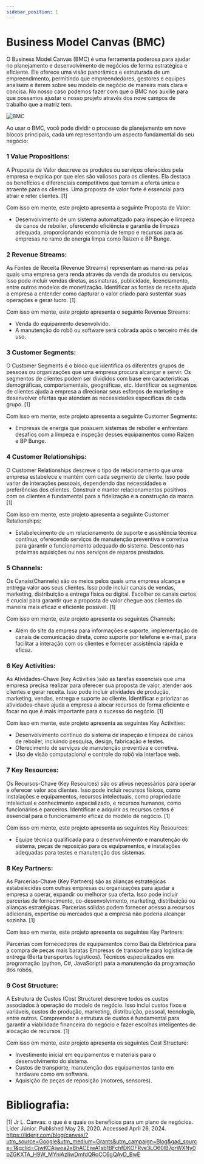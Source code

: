 ```yaml
---
sidebar_position: 1
---
```


# Business Model Canvas (BMC)
O Business Model Canvas (BMC) é uma ferramenta poderosa para ajudar no planejamento e desenvolvimento de negócios de forma estratégica e eficiente. Ele oferece uma visão panorâmica e estruturada de um empreendimento, permitindo que empreendedores, gestores e equipes analisem e iterem sobre seu modelo de negócio de maneira mais clara e concisa.
No nosso caso podemos fazer com que o BMC nos auxilie para que possamos ajustar o nosso projeto através dos nove campos de trabalho que a matriz tem.

![BMC](/img/sprint_1/BMC.png "Business Model Canvas")

Ao usar o BMC, você pode dividir o processo de planejamento em nove blocos principais, cada um representando um aspecto fundamental do seu negócio:

### 1 Value Propositions: 
A Proposta de Valor descreve os produtos ou serviços oferecidos pela empresa e explica por que eles são valiosos para os clientes. Ela destaca os benefícios e diferenciais competitivos que tornam a oferta única e atraente para os clientes. Uma proposta de valor forte é essencial para atrair e reter clientes. [1]

Com isso em mente, este projeto apresenta a seguinte Proposta de Valor:

- Desenvolvimento de um sistema automatizado para inspeção e limpeza de canos de reboiler, oferecendo eficiência e garantia de limpeza adequada, proporcionando economia de tempo e recursos para as empresas no ramo de energia limpa como Raízen e BP Bunge.

### 2 Revenue Streams: 
As Fontes de Receita (Revenue Streams) representam as maneiras pelas quais uma empresa gera renda através da venda de produtos ou serviços. Isso pode incluir vendas diretas, assinaturas, publicidade, licenciamento, entre outros modelos de monetização. Identificar as fontes de receita ajuda a empresa a entender como capturar o valor criado para sustentar suas operações e gerar lucro. [1]

Com isso em mente, este projeto apresenta o seguinte Revenue Streams:

- Venda do equipamento desenvolvido.
- A manutenção do robô ou software será cobrada após o terceiro mês de uso.

### 3 Customer Segments:
O Customer Segments é o bloco que identifica os diferentes grupos de pessoas ou organizações que uma empresa procura alcançar e servir. Os segmentos de clientes podem ser divididos com base em características demográficas, comportamentais, geográficas, etc. Identificar os segmentos de clientes ajuda a empresa a direcionar seus esforços de marketing e desenvolver ofertas que atendam às necessidades específicas de cada grupo. [1]

Com isso em mente, este projeto apresenta a seguinte Customer Segments:

- Empresas de energia que possuem sistemas de reboiler e enfrentam desafios com a limpeza e inspeção desses equipamentos como Raízen e BP Bunge.

### 4 Customer Relationships: 
O Customer Relationships descreve o tipo de relacionamento que uma empresa estabelece e mantém com cada segmento de cliente. Isso pode variar de interações pessoais, dependendo das necessidades e preferências dos clientes. Construir e manter relacionamentos positivos com os clientes é fundamental para a fidelização e a construção da marca.[1]

Com isso em mente, este projeto apresenta a seguinte Customer Relationships:

- Estabelecimento de um relacionamento de suporte e assistência técnica contínua, oferecendo serviços de manutenção preventiva e corretiva para garantir o funcionamento adequado do sistema.
Desconto nas próximas aquisições ou nos serviços de reparos prestados.

### 5 Channels:
Os Canais(Channels) são os meios pelos quais uma empresa alcança e entrega valor aos seus clientes. Isso pode incluir canais de vendas, marketing, distribuição e entrega física ou digital. Escolher os canais certos é crucial para garantir que a proposta de valor chegue aos clientes da maneira mais eficaz e eficiente possível. [1]

Com isso em mente, este projeto apresenta os seguintes Channels:

- Além do site da empresa para informações e suporte, implementação de canais de comunicação direta, como suporte por telefone e e-mail, para facilitar a interação com os clientes e fornecer assistência rápida e eficaz.

### 6 Key Activities:
As Atividades-Chave (key Activities )são as tarefas essenciais que uma empresa precisa realizar para oferecer sua proposta de valor, atender aos clientes e gerar receita. Isso pode incluir atividades de produção, marketing, vendas, entrega e suporte ao cliente. Identificar e priorizar as atividades-chave ajuda a empresa a alocar recursos de forma eficiente e focar no que é mais importante para o sucesso do negócio. [1]

Com isso em mente, este projeto apresenta as seguintes Key Activities:

- Desenvolvimento contínuo do sistema de inspeção e limpeza de canos de reboiler, incluindo pesquisa, design, fabricação e testes.
- Oferecimento de serviços de manutenção preventiva e corretiva.
- Uso de visão computacional e controle do robô via interface web.

### 7 Key Resources:
Os Recursos-Chave (Key Resources) são os ativos necessários para operar e oferecer valor aos clientes. Isso pode incluir recursos físicos, como instalações e equipamentos, recursos intelectuais, como propriedade intelectual e conhecimento especializado, e recursos humanos, como funcionários e parceiros. Identificar e adquirir os recursos certos é essencial para o funcionamento eficaz do modelo de negócio. [1]

Com isso em mente, este projeto apresenta as seguintes Key Resources:

- Equipe técnica qualificada para o desenvolvimento e manutenção do sistema, peças de reposição para os equipamentos, e instalações adequadas para testes e manutenção dos sistemas.

### 8 Key Partners:
As Parcerias-Chave (Key Partners) são as alianças estratégicas estabelecidas com outras empresas ou organizações para ajudar a empresa a operar, expandir ou melhorar sua oferta. Isso pode incluir parcerias de fornecimento, co-desenvolvimento, marketing, distribuição ou alianças estratégicas. Parcerias sólidas podem fornecer acesso a recursos adicionais, expertise ou mercados que a empresa não poderia alcançar sozinha. [1]

Com isso em mente, este projeto apresenta os seguintes Key Partners:


Parcerias com fornecedores de equipamentos como Baú da Eletrônica para a compra de peças mais baratas
Empresas de transporte para logística de entrega (Berta transportes logísticos).
Técnicos especializados em programação (python, C#, JavaScript) para a manutenção da programação dos robôs.

### 9 Cost Structure:

A Estrutura de Custos (Cost Structure) descreve todos os custos associados à operação do modelo de negócio. Isso inclui custos fixos e variáveis, custos de produção, marketing, distribuição, pessoal, tecnologia, entre outros. Compreender a estrutura de custos é fundamental para garantir a viabilidade financeira do negócio e fazer escolhas inteligentes de alocação de recursos. [1]

Com isso em mente, este projeto apresenta os seguintes Cost Structure:


- Investimento inicial em equipamentos e materiais para o desenvolvimento do sistema.
- Custos de transporte, manutenção dos equipamentos tanto em hardware como em software.
- Aquisição de peças de reposição (motores, sensores).

# Bibliografia:
[1] Jr L. Canvas: o que é e quais os benefícios para um plano de negócios. Líder Júnior. Published May 28, 2020. Accessed April 26, 2024. https://liderjr.com/blog/canvas/?utm_source=Google&utm_medium=Grants&utm_campaign=Blog&gad_source=1&gclid=CjwKCAjwoa2xBhACEiwA1sb1BFchfDKOFRve3LO60lB7prWXNy0pZGKXTA_H9W_MYniAzIiwDmfdQRoCC6gQAvD_BwE
‌








